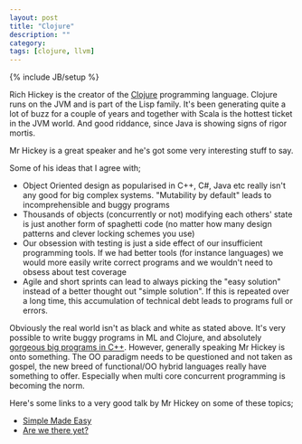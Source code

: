 ```yaml
---
layout: post
title: "Clojure"
description: ""
category:
tags: [clojure, llvm]
---
```

{% include JB/setup %}

Rich Hickey is the creator of the <a href="http://clojure.org/">Clojure</a> programming language. Clojure runs on the JVM and is part of the Lisp family. It's been generating quite a lot of buzz for a couple of years and together with Scala is the hottest ticket in the JVM world. And good riddance, since Java is showing signs of rigor mortis.

Mr Hickey is a great speaker and he's got some very interesting stuff to say.

Some of his ideas that I agree with;
* Object Oriented design as popularised in C++, C#, Java etc really isn't any good for big complex systems. "Mutability by default" leads to incomprehensible and buggy programs
* Thousands of objects (concurrently or not) modifying each others' state is just another form of spaghetti code (no matter how many design patterns and clever locking schemes you use)
* Our obsession with testing is just a side effect of our insufficient programming tools. If we had better tools (for instance languages) we would more easily write correct programs and we wouldn't need to obsess about test coverage
* Agile and short sprints can lead to always picking the "easy solution" instead of a better thought out "simple solution". If this is repeated over a long time, this accumulation of technical debt leads to programs full or errors.

Obviously the real world isn't as black and white as stated above. It's very possible to write buggy programs in ML and Clojure, and absolutely <a href="http://llvm.org/">gorgeous big programs in C++</a>. However, generally speaking Mr Hickey is onto something. The OO paradigm needs to be questioned and not taken as gospel, the new breed of functional/OO hybrid languages really have something to offer. Especially when multi core concurrent programming is becoming the norm.

Here's some links to a very good talk by Mr Hickey on some of these topics;
* [Simple Made Easy](http://www.infoq.com/presentations/Simple-Made-Easy)
* [Are we there yet?](http://www.infoq.com/presentations/Are-We-There-Yet-Rich-Hickey)
